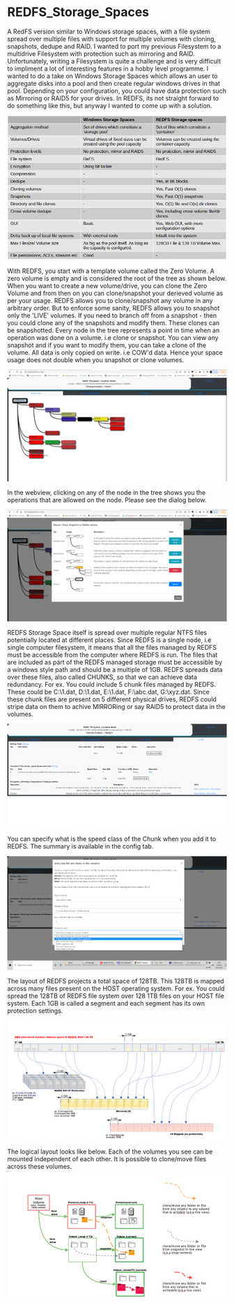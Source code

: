 # REDFS_Storage_Spaces
A RedFS version similar to Windows storage spaces, with a file system spread over multiple files with support for multiple volumes with cloning, snapshots, dedupe and RAID. I wanted to port my previous Filesystem to a multidrive Filesystem with protection such as mirroring and RAID. Unfortunately, writing a Filesystem is quite a challenge and is very difficult to impliment a lot of interesting features in a hobby level programme. I wanted to do a take on Windows Storage Spaces which allows an user to aggregate disks into a pool and then create regular windows drives in that pool. Depending on your configuration, you could have data protection such as Mirroring or RAID5 for your drives. In REDFS, its not straight forward to do something like this, but anyway I wanted to come up with a solution.

![alt text](https://github.com/reddy2004/REDFS_Storage_Spaces/blob/main/REDFS_Storage_Spaces/Data/Screenshots/wssVersusRedFSSS.png)

With REDFS, you start with a template volume called the Zero Volume. A zero volume is empty and is considered the root of the tree as shown below. When you want to create a new volume/drive, you can clone the Zero Volume and from then on you can clone/snapshot your derieved volume as per your usage. REDFS allows you to clone/snapshot any volume in any arbitrary order. But to enforce some sanity, REDFS allows you to snapshot only the 'LIVE' volumes. If you need to branch off from a snapshot - then you could clone any of the snapshots and modify them. These clones can be snapshotted. Every node in the tree represents a point in time when an operation was done on a volume. i.e clone or snapshot. You can view any snapshot and if you want to modify them, you can take a clone of the volume. All data is only copied on write. i.e COW'd data. Hence your space usage does not double when you snapshot or clone volumes.


![alt text](https://github.com/reddy2004/REDFS_Storage_Spaces/blob/main/REDFS_Storage_Spaces/Data/Screenshots/tree_view.png)

In the webview, clicking on any of the node in the tree shows you the operations that are allowed on the node. Please see the dialog below.


![alt text](https://github.com/reddy2004/REDFS_Storage_Spaces/blob/main/REDFS_Storage_Spaces/Data/Screenshots/vol_options.png)


REDFS Storage Space itself is spread over multiple regular NTFS files potentially located at different places. Since REDFS is a single node, i.e single computer filesystem, it means that all the files managed by REDFS must be accessible from the computer where REDFS is run. The files that are included as part of the REDFS managed storage must be accessible by a windows style path and should be a multiple of 1GB. REDFS spreads data over these files, also called CHUNKS, so that we can achieve data redundancy. For ex. You could include 5 chunk files managed by REDFS. These could be C:\1.dat, D:\1.dat, E:\1.dat, F:\abc.dat, G:\xyz.dat. Since these chunk files are present on 5 different physical drives, REDFS could stripe data on them to achive MIRRORing or say RAID5 to protect data in the volumes.

![alt text](https://github.com/reddy2004/REDFS_Storage_Spaces/blob/main/REDFS_Storage_Spaces/Data/Screenshots/config_main.png)

You can specify what is the speed class of the Chunk when you add it to REDFS. The summary is available in the config tab.

![alt text](https://github.com/reddy2004/REDFS_Storage_Spaces/blob/main/REDFS_Storage_Spaces/Data/Screenshots/config_chunks.png)

The layout of REDFS projects a total space of 128TB. This 128TB is mapped across many files present on the HOST operating system. For ex. You could spread the 128TB of REDFS file system over 128 1TB files on your HOST file system. Each 1GB is called a segment and each segment has its own protection settings.

![alt text](https://github.com/reddy2004/REDFS_Storage_Spaces/blob/main/REDFS_Storage_Spaces/Data/Screenshots/disk_layout.png)

The logical layout looks like below. Each of the volumes you see can be mounted independent of each other. It is possible to clone/move files across these volumes.

![alt text](https://github.com/reddy2004/REDFS_Storage_Spaces/blob/main/REDFS_Storage_Spaces/Data/Screenshots/logical_layout_2.png)
